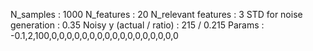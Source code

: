 N_samples                     : 1000
N_features                    : 20
N_relevant features           : 3
STD for noise generation      : 0.35
Noisy y (actual / ratio)      : 215 / 0.215
Params                        : -0.1,2,100,0,0,0,0,0,0,0,0,0,0,0,0,0,0,0,0,0

